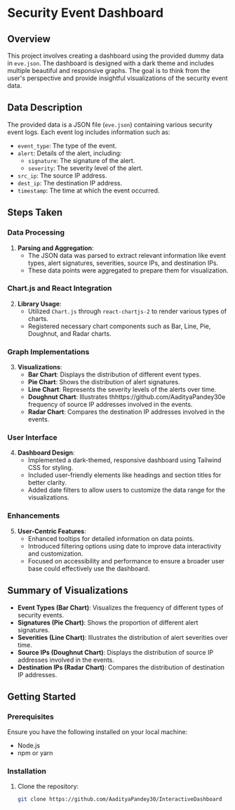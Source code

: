 # Security Event Dashboard

## Overview

This project involves creating a dashboard using the provided dummy data in `eve.json`. The dashboard is designed with a dark theme and includes multiple beautiful and responsive graphs. The goal is to think from the user's perspective and provide insightful visualizations of the security event data.

## Data Description

The provided data is a JSON file (`eve.json`) containing various security event logs. Each event log includes information such as:
- `event_type`: The type of the event.
- `alert`: Details of the alert, including:
  - `signature`: The signature of the alert.
  - `severity`: The severity level of the alert.
- `src_ip`: The source IP address.
- `dest_ip`: The destination IP address.
- `timestamp`: The time at which the event occurred.

## Steps Taken

### Data Processing

1. **Parsing and Aggregation**:
   - The JSON data was parsed to extract relevant information like event types, alert signatures, severities, source IPs, and destination IPs.
   - These data points were aggregated to prepare them for visualization.

### Chart.js and React Integration

2. **Library Usage**:
   - Utilized `Chart.js` through `react-chartjs-2` to render various types of charts.
   - Registered necessary chart components such as Bar, Line, Pie, Doughnut, and Radar charts.

### Graph Implementations

3. **Visualizations**:
   - **Bar Chart**: Displays the distribution of different event types.
   - **Pie Chart**: Shows the distribution of alert signatures.
   - **Line Chart**: Represents the severity levels of the alerts over time.
   - **Doughnut Chart**: Illustrates thhttps://github.com/AadityaPandey30e frequency of source IP addresses involved in the events.
   - **Radar Chart**: Compares the destination IP addresses involved in the events.

### User Interface

4. **Dashboard Design**:
   - Implemented a dark-themed, responsive dashboard using Tailwind CSS for styling.
   - Included user-friendly elements like headings and section titles for better clarity.
   - Added date filters to allow users to customize the data range for the visualizations.

### Enhancements

5. **User-Centric Features**:
   - Enhanced tooltips for detailed information on data points.
   - Introduced filtering options using date to improve data interactivity and customization.
   - Focused on accessibility and performance to ensure a broader user base could effectively use the dashboard.

## Summary of Visualizations

- **Event Types (Bar Chart)**: Visualizes the frequency of different types of security events.
- **Signatures (Pie Chart)**: Shows the proportion of different alert signatures.
- **Severities (Line Chart)**: Illustrates the distribution of alert severities over time.
- **Source IPs (Doughnut Chart)**: Displays the distribution of source IP addresses involved in the events.
- **Destination IPs (Radar Chart)**: Compares the distribution of destination IP addresses.

## Getting Started

### Prerequisites

Ensure you have the following installed on your local machine:

- Node.js
- npm or yarn

### Installation

1. Clone the repository:
   ```sh
   git clone https://github.com/AadityaPandey30/InteractiveDashboard
